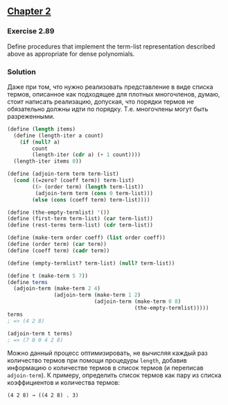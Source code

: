 ## [Chapter 2](../index.md#2-Building-Abstractions-with-Data)

### Exercise 2.89

Define procedures that implement the term-list representation described above as appropriate for dense polynomials.

### Solution

Даже при том, что нужно реализовать представление в виде списка термов, описанное как подходящее для плотных многочленов, думаю, стоит написать реализацию, допуская, что порядки термов не обязательно должны идти по порядку. Т.е. многочлены могут быть разреженными.

```scheme
(define (length items)
  (define (length-iter a count)
    (if (null? a)
        count
        (length-iter (cdr a) (+ 1 count))))
  (length-iter items 0))
```
```scheme
(define (adjoin-term term term-list)
  (cond ((=zero? (coeff term)) term-list)
        ((> (order term) (length term-list))
         (adjoin-term term (cons 0 term-list)))
        (else (cons (coeff term) term-list))))

(define (the-empty-termlist) '())
(define (first-term term-list) (car term-list))
(define (rest-terms term-list) (cdr term-list))

(define (make-term order coeff) (list order coeff))
(define (order term) (car term))
(define (coeff term) (cadr term))

(define (empty-termlist? term-list) (null? term-list))

(define t (make-term 5 7))
(define terms
  (adjoin-term (make-term 2 4)
               (adjoin-term (make-term 1 2)
                            (adjoin-term (make-term 0 8)
                                         (the-empty-termlist)))))
terms
; => (4 2 8)

(adjoin-term t terms)
; => (7 0 0 4 2 8)
```

Можно данный процесс оптимизировать, не вычисляя каждый раз количество термов при помощи процедуры `length`, добавив информацию о количестве термов в список термов (и переписав `adjoin-term`). К примеру, определить список термов как пару из списка коэффициентов и количества термов:

```
(4 2 8) → ((4 2 8) . 3)
```

